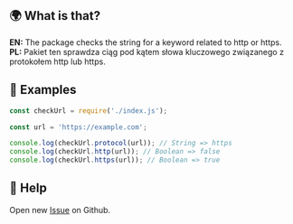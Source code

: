## 🌍 What is that?
**EN:** The package checks the string for a keyword related to http or https.  
**PL:** Pakiet ten sprawdza ciąg pod kątem słowa kluczowego związanego z protokołem http lub https.

## 📝 Examples
```js
const checkUrl = require('./index.js');

const url = 'https://example.com';

console.log(checkUrl.protocol(url)); // String => https
console.log(checkUrl.http(url)); // Boolean => false
console.log(checkUrl.https(url)); // Boolean => true
```

## 🤝 Help
Open new <a href="https://github.com/sefinek24/is-http-or-https/issues/new/choose" target="_blank">Issue</a> on Github.